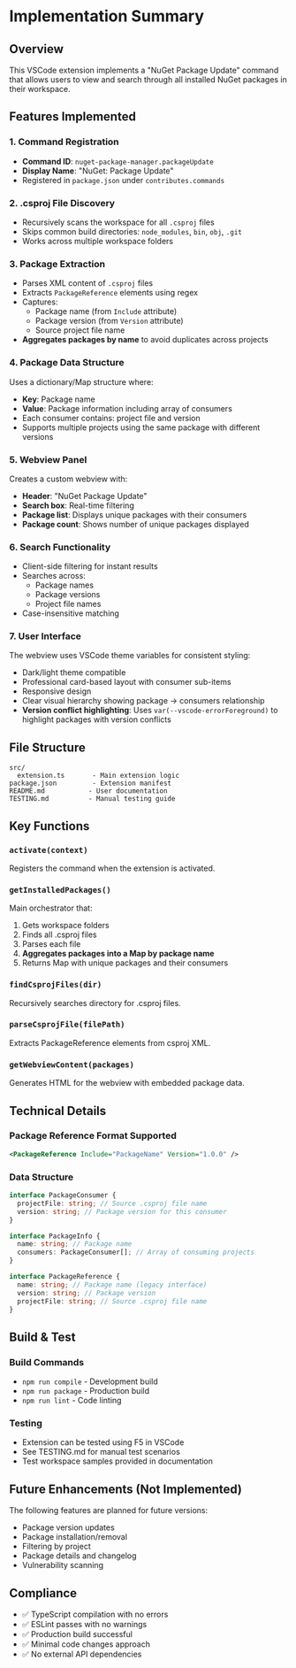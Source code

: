 # Implementation Summary

## Overview

This VSCode extension implements a "NuGet Package Update" command that allows users to view and search through all installed NuGet packages in their workspace.

## Features Implemented

### 1. Command Registration

- **Command ID**: `nuget-package-manager.packageUpdate`
- **Display Name**: "NuGet: Package Update"
- Registered in `package.json` under `contributes.commands`

### 2. .csproj File Discovery

- Recursively scans the workspace for all `.csproj` files
- Skips common build directories: `node_modules`, `bin`, `obj`, `.git`
- Works across multiple workspace folders

### 3. Package Extraction

- Parses XML content of `.csproj` files
- Extracts `PackageReference` elements using regex
- Captures:
  - Package name (from `Include` attribute)
  - Package version (from `Version` attribute)
  - Source project file name
- **Aggregates packages by name** to avoid duplicates across projects

### 4. Package Data Structure

Uses a dictionary/Map structure where:

- **Key**: Package name
- **Value**: Package information including array of consumers
- Each consumer contains: project file and version
- Supports multiple projects using the same package with different versions

### 5. Webview Panel

Creates a custom webview with:

- **Header**: "NuGet Package Update"
- **Search box**: Real-time filtering
- **Package list**: Displays unique packages with their consumers
- **Package count**: Shows number of unique packages displayed

### 6. Search Functionality

- Client-side filtering for instant results
- Searches across:
  - Package names
  - Package versions
  - Project file names
- Case-insensitive matching

### 7. User Interface

The webview uses VSCode theme variables for consistent styling:

- Dark/light theme compatible
- Professional card-based layout with consumer sub-items
- Responsive design
- Clear visual hierarchy showing package → consumers relationship
- **Version conflict highlighting**: Uses `var(--vscode-errorForeground)` to highlight packages with version conflicts

## File Structure

```
src/
  extension.ts       - Main extension logic
package.json         - Extension manifest
README.md           - User documentation
TESTING.md          - Manual testing guide
```

## Key Functions

### `activate(context)`

Registers the command when the extension is activated.

### `getInstalledPackages()`

Main orchestrator that:

1. Gets workspace folders
2. Finds all .csproj files
3. Parses each file
4. **Aggregates packages into a Map by package name**
5. Returns Map with unique packages and their consumers

### `findCsprojFiles(dir)`

Recursively searches directory for .csproj files.

### `parseCsprojFile(filePath)`

Extracts PackageReference elements from csproj XML.

### `getWebviewContent(packages)`

Generates HTML for the webview with embedded package data.

## Technical Details

### Package Reference Format Supported

```xml
<PackageReference Include="PackageName" Version="1.0.0" />
```

### Data Structure

```typescript
interface PackageConsumer {
  projectFile: string; // Source .csproj file name
  version: string; // Package version for this consumer
}

interface PackageInfo {
  name: string; // Package name
  consumers: PackageConsumer[]; // Array of consuming projects
}

interface PackageReference {
  name: string; // Package name (legacy interface)
  version: string; // Package version
  projectFile: string; // Source .csproj file name
}
```

## Build & Test

### Build Commands

- `npm run compile` - Development build
- `npm run package` - Production build
- `npm run lint` - Code linting

### Testing

- Extension can be tested using F5 in VSCode
- See TESTING.md for manual test scenarios
- Test workspace samples provided in documentation

## Future Enhancements (Not Implemented)

The following features are planned for future versions:

- Package version updates
- Package installation/removal
- Filtering by project
- Package details and changelog
- Vulnerability scanning

## Compliance

- ✅ TypeScript compilation with no errors
- ✅ ESLint passes with no warnings
- ✅ Production build successful
- ✅ Minimal code changes approach
- ✅ No external API dependencies
